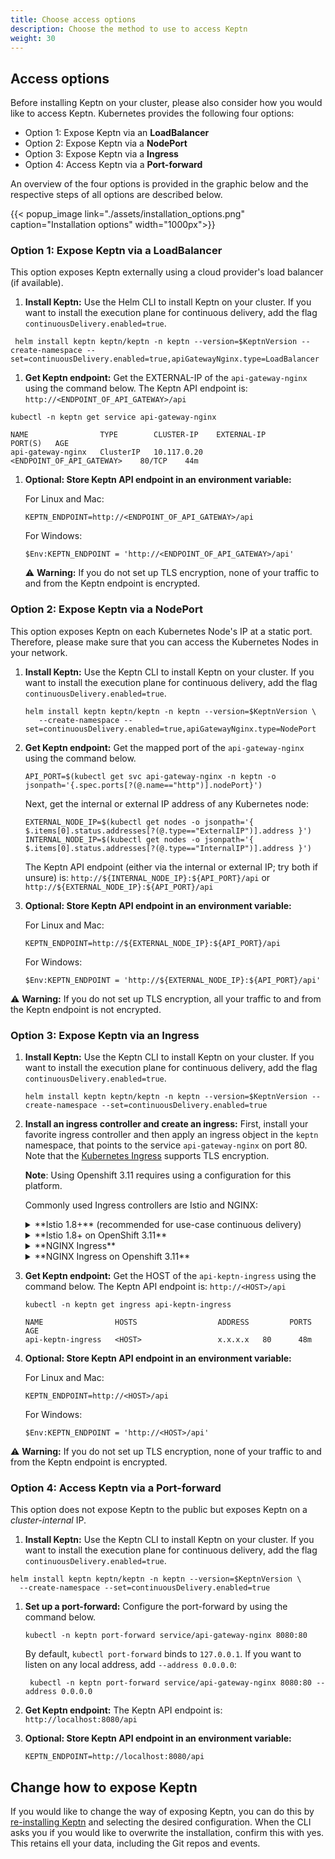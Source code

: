 ```yaml
---
title: Choose access options
description: Choose the method to use to access Keptn
weight: 30
---
```

 
## Access options

Before installing Keptn on your cluster, please also consider how you would like to access Keptn.
Kubernetes provides the following four options:

* Option 1: Expose Keptn via an **LoadBalancer**
* Option 2: Expose Keptn via a **NodePort**
* Option 3: Expose Keptn via a **Ingress**
* Option 4: Access Keptn via a **Port-forward**

An overview of the four options is provided in the graphic below and the respective steps of all options are described below.

{{< popup_image
link="./assets/installation_options.png"
caption="Installation options"
width="1000px">}}

### Option 1: Expose Keptn via a LoadBalancer
This option exposes Keptn externally using a cloud provider's load balancer (if available).

1. **Install Keptn:** Use the Helm CLI to install Keptn on your cluster.
If you want to install the execution plane for continuous delivery, add the flag `continuousDelivery.enabled=true`.
  ```
   helm install keptn keptn/keptn -n keptn --version=$KeptnVersion --create-namespace --set=continuousDelivery.enabled=true,apiGatewayNginx.type=LoadBalancer
  ```

1. **Get Keptn endpoint:**  Get the EXTERNAL-IP of the `api-gateway-nginx` using the command below. The Keptn API endpoint is: `http://<ENDPOINT_OF_API_GATEWAY>/api`
  ```
  kubectl -n keptn get service api-gateway-nginx
  ```
  ```
  NAME                TYPE        CLUSTER-IP    EXTERNAL-IP                  PORT(S)   AGE
  api-gateway-nginx   ClusterIP   10.117.0.20   <ENDPOINT_OF_API_GATEWAY>    80/TCP    44m
  ```

1. **Optional: Store Keptn API endpoint in an environment variable:**

    For Linux and Mac:
    ```
    KEPTN_ENDPOINT=http://<ENDPOINT_OF_API_GATEWAY>/api
    ```

    For Windows:
    ```
    $Env:KEPTN_ENDPOINT = 'http://<ENDPOINT_OF_API_GATEWAY>/api'
    ```

    :warning: **Warning:** If you do not set up TLS encryption,
    none of your traffic to and from the Keptn endpoint is encrypted.

### Option 2: Expose Keptn via a NodePort
This option exposes Keptn on each Kubernetes Node's IP at a static port. Therefore, please make sure that you can access the Kubernetes Nodes in your network.

1. **Install Keptn:** Use the Keptn CLI to install Keptn on your cluster.
If you want to install the execution plane for continuous delivery, add the flag `continuousDelivery.enabled=true`.
   ```
   helm install keptn keptn/keptn -n keptn --version=$KeptnVersion \
      --create-namespace --set=continuousDelivery.enabled=true,apiGatewayNginx.type=NodePort
   ```

1. **Get Keptn endpoint:** Get the mapped port of the `api-gateway-nginx` using the command below.

    ```
    API_PORT=$(kubectl get svc api-gateway-nginx -n keptn -o jsonpath='{.spec.ports[?(@.name=="http")].nodePort}')
    ```
    Next, get the internal or external IP address of any Kubernetes node:

    ```
    EXTERNAL_NODE_IP=$(kubectl get nodes -o jsonpath='{ $.items[0].status.addresses[?(@.type=="ExternalIP")].address }')
    INTERNAL_NODE_IP=$(kubectl get nodes -o jsonpath='{ $.items[0].status.addresses[?(@.type=="InternalIP")].address }')
    ```

    The Keptn API endpoint (either via the internal or external IP; try both if unsure) is: `http://${INTERNAL_NODE_IP}:${API_PORT}/api` or `http://${EXTERNAL_NODE_IP}:${API_PORT}/api`

1. **Optional: Store Keptn API endpoint in an environment variable:**

    For Linux and Mac:
    ```
    KEPTN_ENDPOINT=http://${EXTERNAL_NODE_IP}:${API_PORT}/api
    ```

    For Windows:
    ```
    $Env:KEPTN_ENDPOINT = 'http://${EXTERNAL_NODE_IP}:${API_PORT}/api'
    ```

:warning: **Warning:** If you do not set up TLS encryption, all your traffic to and from the Keptn endpoint is not encrypted.

### Option 3: Expose Keptn via an Ingress

1. **Install Keptn:** Use the Keptn CLI to install Keptn on your cluster.
   If you want to install the execution plane for continuous delivery,
   add the flag `continuousDelivery.enabled=true`.
   ```
   helm install keptn keptn/keptn -n keptn --version=$KeptnVersion --create-namespace --set=continuousDelivery.enabled=true
   ```

1. **Install an ingress controller and create an ingress:**
   First, install your favorite ingress controller
   and then apply an ingress object in the `keptn` namespace, 
   that points to the service `api-gateway-nginx` on port 80.
   Note that the [Kubernetes Ingress](https://kubernetes.io/docs/concepts/services-networking/ingress/)
   supports TLS encryption.

   **Note**: Using Openshift 3.11 requires using a configuration for this platform.

    Commonly used Ingress controllers are Istio and NGINX:

    <details><summary>**Istio 1.8+** (recommended for use-case continuous delivery)</summary>
    <p>

    * Istio provides an Ingress Controller. To install Istio, please refer to the [official documentation](https://istio.io/latest/docs/setup/install/).

    * [Determine the ingress IP](https://istio.io/latest/docs/tasks/traffic-management/ingress/ingress-control/#determining-the-ingress-ip-and-ports):

      ```
      kubectl -n istio-system get svc istio-ingressgateway
      ```

    * Create an `ingress-manifest.yaml` manifest for an Ingress object in which you set IP-ADDRESS or your hostname and then apply the manifest. (**Note:** In the example below, `nip.io` is used as wildcard DNS for the IP address.)

      ```
      apiVersion: networking.k8s.io/v1
      kind: Ingress
      metadata:
        annotations:
          kubernetes.io/ingress.class: istio
        name: api-keptn-ingress
        namespace: keptn
      spec:
        rules:
        - host: <IP-ADDRESS>.nip.io
          http:
            paths:
            - path: /
              pathType: Prefix
              backend:
                service:
                  name: api-gateway-nginx
                  port:
                    number: 80
      ```

      ```
      kubectl apply -f ingress-manifest.yaml
      ```

    </p>
    </details>

    <details><summary>**Istio 1.8+ on OpenShift 3.11**</summary>
    <p>

    * Istio provides an Ingress Controller. To install Istio, please refer to the [official documentation](https://istio.io/latest/docs/setup/install/).

    * [Determine the ingress IP](https://istio.io/latest/docs/tasks/traffic-management/ingress/ingress-control/#determining-the-ingress-ip-and-ports):

    ```
    kubectl -n istio-system get svc istio-ingressgateway
    ```

    * Create an `ingress-manifest.yaml` manifest for an Ingress object in which you set IP-ADDRESS or your hostname and then apply the manifest. (**Note:** In the example below, `nip.io` is used as wildcard DNS for the IP address.)

      ```
      apiVersion: networking.k8s.io/v1beta1
      kind: Ingress
      metadata:
        annotations:
          kubernetes.io/ingress.class: istio
        name: api-keptn-ingress
        namespace: keptn
      spec:
        rules:
        - host: <IP-ADDRESS>.nip.io
          http:
            paths:
            - backend:
                serviceName: api-gateway-nginx
                servicePort: 80
        ```

        ```
        kubectl apply -f ingress-manifest.yaml
        ```

    </p>
    </details>

    <details><summary>**NGINX Ingress**</summary>
    <p>

    * To install an NGINX Ingress Controller, please refer to the [official documentation](https://kubernetes.github.io/ingress-nginx/).

    * [Determine the ingress IP](https://istio.io/latest/docs/tasks/traffic-management/ingress/ingress-control/#determining-the-ingress-ip-and-ports):

      ```
      kubectl -n ingress-nginx get svc ingress-nginx
      ```

    * Create an `ingress-manifest.yaml` manifest for an ingress object in which you set IP-ADDRESS or your hostname and then apply the manifest. (**Note:** In the example below, `nip.io` is used as wildcard DNS for the IP address.)

      ```
      apiVersion: networking.k8s.io/v1
      kind: Ingress
      metadata:
        annotations:
          kubernetes.io/ingress.class: nginx
        name: api-keptn-ingress
        namespace: keptn
      spec:
        rules:
        - host: <IP-ADDRESS>.nip.io
          http:
            paths:
            - path: /
              pathType: Prefix
              backend:
                service:
                  name: api-gateway-nginx
                  port:
                    number: 80
        ```

        ```
        kubectl apply -f ingress-manifest.yaml
        ```

    </p>
    </details>

    <details><summary>**NGINX Ingress on Openshift 3.11**</summary>
    <p>

    * To install an NGINX Ingress Controller, please refer to the [official documentation](https://kubernetes.github.io/ingress-nginx/).

    * [Determine the ingress IP](https://istio.io/latest/docs/tasks/traffic-management/ingress/ingress-control/#determining-the-ingress-ip-and-ports):

      ```
      kubectl -n ingress-nginx get svc ingress-nginx
      ```

    * Create an `ingress-manifest.yaml` manifest for an ingress object in which you set IP-ADDRESS or your hostname and then apply the manifest. (**Note:** In the example below, `nip.io` is used as wildcard DNS for the IP address.)

      ```
      apiVersion: networking.k8s.io/v1beta1
      kind: Ingress
      metadata:
        annotations:
          kubernetes.io/ingress.class: nginx
        name: api-keptn-ingress
        namespace: keptn
      spec:
        rules:
        - host: <IP-ADDRESS>.nip.io
          http:
            paths:
            - backend:
                serviceName: api-gateway-nginx
                servicePort: 80
        ```

        ```
        kubectl apply -f ingress-manifest.yaml
        ```

    </p>
    </details>

2. **Get Keptn endpoint:** Get the HOST of the `api-keptn-ingress` using the command below. The Keptn API endpoint is: `http://<HOST>/api`

    ```
    kubectl -n keptn get ingress api-keptn-ingress
    ```

    ```
    NAME                HOSTS                  ADDRESS         PORTS   AGE
    api-keptn-ingress   <HOST>                 x.x.x.x   80      48m
    ```

4. **Optional: Store Keptn API endpoint in an environment variable:**

    For Linux and Mac:
    ```
    KEPTN_ENDPOINT=http://<HOST>/api
    ```

    For Windows:
    ```
    $Env:KEPTN_ENDPOINT = 'http://<HOST>/api'
    ```

:warning: **Warning:** If you do not set up TLS encryption,
none of your traffic to and from the Keptn endpoint is encrypted.

### Option 4: Access Keptn via a Port-forward
This option does not expose Keptn to the public but exposes Keptn on a *cluster-internal* IP.

1. **Install Keptn:** Use the Keptn CLI to install Keptn on your cluster.
If you want to install the execution plane for continuous delivery, add the flag `continuousDelivery.enabled=true`.
  ```
  helm install keptn keptn/keptn -n keptn --version=$KeptnVersion \
    --create-namespace --set=continuousDelivery.enabled=true
  ```

1. **Set up a port-forward:** Configure the port-forward by using the command below.
   ```
   kubectl -n keptn port-forward service/api-gateway-nginx 8080:80
   ```
   By default, `kubectl port-forward` binds to `127.0.0.1`.
   If you want to listen on any local address, add `--address 0.0.0.0`:
    
   ```
    kubectl -n keptn port-forward service/api-gateway-nginx 8080:80 --address 0.0.0.0
    ```

1. **Get Keptn endpoint:** 
  The Keptn API endpoint is: `http://localhost:8080/api`

1. **Optional: Store Keptn API endpoint in an environment variable:**
    ```
    KEPTN_ENDPOINT=http://localhost:8080/api
    ```

## Change how to expose Keptn

If you would like to change the way of exposing Keptn,
you can do this by [re-installing Keptn](../helm-install/)
and selecting the desired configuration.
When the CLI asks you if you would like to overwrite the installation, confirm this with yes.
This retains ell your data, including the Git repos and events.


